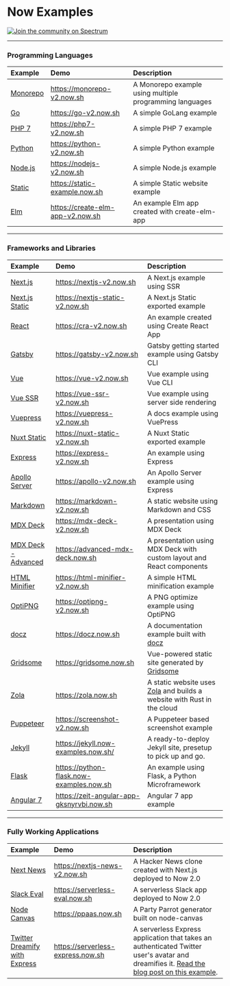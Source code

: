 # Now Examples

[![Join the community on Spectrum](https://withspectrum.github.io/badge/badge.svg)](https://spectrum.chat/zeit)

---

### Programming Languages

| Example    | Demo     | Description     |
|:---------- |:---------|:----------------|
| [Monorepo](/monorepo)          | https://monorepo-v2.now.sh         | A Monorepo example using multiple programming languages         |
| [Go](/go)          | https://go-v2.now.sh         | A simple GoLang example         |
| [PHP 7](/php-7)    | https://php7-v2.now.sh     | A simple PHP 7 example          |
| [Python](/python)  | https://python-v2.now.sh | A simple Python example         |
| [Node.js](/nodejs) | https://nodejs-v2.now.sh | A simple Node.js example        |
| [Static](/static)  | https://static-example.now.sh | A simple Static website example |
| [Elm](/create-elm-app)  | https://create-elm-app-v2.now.sh | An example Elm app created with create-elm-app |

---

### Frameworks and Libraries

| Example    | Demo     | Description     |
|:---------- |:---------|:----------------|
| [Next.js](/nextjs) | https://nextjs-v2.now.sh | A Next.js example using SSR |
| [Next.js Static](/nextjs-static) | https://nextjs-static-v2.now.sh | A Next.js Static exported example |
| [React](/create-react-app) | https://cra-v2.now.sh | An example created using Create React App       |
| [Gatsby](/gatsby) | https://gatsby-v2.now.sh | Gatsby getting started example using Gatsby CLI      |
| [Vue](/vue) | https://vue-v2.now.sh | Vue example using Vue CLI        |
| [Vue SSR](/vue-ssr) | https://vue-ssr-v2.now.sh | Vue example using server side rendering        |
| [Vuepress](/vuepress) | https://vuepress-v2.now.sh | A docs example using VuePress        |
| [Nuxt Static](/nuxt-static) | https://nuxt-static-v2.now.sh | A Nuxt Static exported example |
| [Express](/express) | https://express-v2.now.sh | An example using Express        |
| [Apollo Server](/apollo) | https://apollo-v2.now.sh | An Apollo Server example using Express        |
| [Markdown](/markdown) | https://markdown-v2.now.sh | A static website using Markdown and CSS        |
| [MDX Deck](/mdx-deck) | https://mdx-deck-v2.now.sh | A presentation using MDX Deck        |
| [MDX Deck - Advanced](/mdx-deck-advanced) | https://advanced-mdx-deck.now.sh | A presentation using MDX Deck with custom layout and React components        |
| [HTML Minifier](/html-minifier) | https://html-minifier-v2.now.sh | A simple HTML minification example        |
| [OptiPNG](/optipng) | https://optipng-v2.now.sh | A PNG optimize example using OptiPNG      |
| [docz](/docz) | https://docz.now.sh | A documentation example built with [docz](https://docz.site)       |
| [Gridsome](/gridsome) | https://gridsome.now.sh | Vue-powered static site generated by [Gridsome](https://gridsome.org)       |
| [Zola](/zola) | https://zola.now.sh | A static website uses [Zola](https://www.getzola.org) and builds a website with Rust in the cloud |
| [Puppeteer](/puppeteer-screenshot) | https://screenshot-v2.now.sh | A Puppeteer based screenshot example |
| [Jekyll](/jekyll) | https://jekyll.now-examples.now.sh/ | A ready-to-deploy Jekyll site, presetup to pick up and go. |
| [Flask](/python-flask) | https://python-flask.now-examples.now.sh | An example using Flask, a Python Microframework |
| [Angular 7](/angular-7) | https://zeit-angular-app-gksnyrvbi.now.sh | Angular 7 app example |
---

### Fully Working Applications

| Example    | Demo     | Description     |
|:---------- |:---------|:----------------|
| [Next News](/nextjs-news) | https://nextjs-news-v2.now.sh | A Hacker News clone created with Next.js deployed to Now 2.0 |
| [Slack Eval](/slack-eval) | https://serverless-eval.now.sh | A serverless Slack app deployed to Now 2.0 |
| [Node Canvas](/nodejs-canvas-partyparrot) | https://ppaas.now.sh | A Party Parrot generator built on node-canvas |
| [Twitter Dreamify with Express](/express-twitter-dreamify) | https://serverless-express.now.sh | A serverless Express application that takes an authenticated Twitter user's avatar and dreamifies it. [Read the blog post on this example](https://zeit.co/blog/serverless-express-js-lambdas-with-now-2). |
